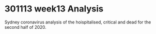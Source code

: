 # 301113 week13 Analysis

Sydney coronavirus analysis of the hoispitalised, critical and dead for the second half of 2020.

